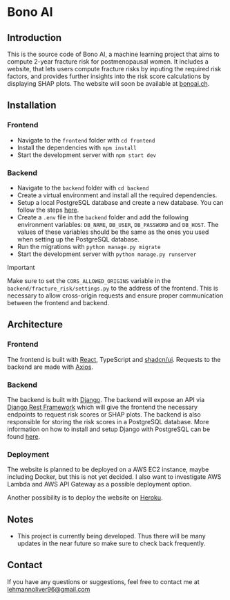 # Bono AI

## Introduction

This is the source code of Bono AI, a machine learning project that aims to compute 2-year fracture risk for postmenopausal women. It includes a website, that lets users compute fracture risks by inputing the required risk factors, and provides further insights into the risk score calculations by displaying SHAP plots. The website will soon be available at [bonoai.ch](https://bonoai.ch).

## Installation

### Frontend

- Navigate to the `frontend` folder with `cd frontend`
- Install the dependencies with `npm install`
- Start the development server with `npm start dev`

### Backend

- Navigate to the `backend` folder with `cd backend`
- Create a virtual environment and install all the required dependencies.
- Setup a local PostgreSQL database and create a new database. You can follow the steps [here](https://djangocentral.com/using-postgresql-with-django/).
- Create a `.env` file in the `backend` folder and add the following environment variables: `DB_NAME`, `DB_USER`, `DB_PASSWORD` and `DB_HOST`. The values of these variables should be the same as the ones you used when setting up the PostgreSQL database.
- Run the migrations with `python manage.py migrate`
- Start the development server with `python manage.py runserver`

> [!IMPORTANT]
> Make sure to set the `CORS_ALLOWED_ORIGINS` variable in the `backend/fracture_risk/settings.py` to the address of the frontend. This is necessary to allow cross-origin requests and ensure proper communication between the frontend and backend.

## Architecture

### Frontend

The frontend is built with [React](https://react.dev/), TypeScript and [shadcn/ui](https://ui.shadcn.com/). Requests to the backend are made with [Axios](https://axios-http.com/).

### Backend

The backend is built with [Django](https://www.djangoproject.com/). The backend will expose an API via [Django Rest Framework](https://www.django-rest-framework.org/) which will give the frontend the necessary endpoints to request risk scores or SHAP plots. The backend is also responsible for storing the risk scores in a PostgreSQL database. More information on how to install and setup Django with PostgreSQL can be found [here](https://djangocentral.com/using-postgresql-with-django/).

### Deployment

The website is planned to be deployed on a AWS EC2 instance, maybe including Docker, but this is not yet decided. I also want to investigate AWS Lambda and AWS API Gateway as a possible deployment option.

Another possibility is to deploy the website on [Heroku](https://www.heroku.com/).

## Notes

- This project is currently being developed. Thus there will be many updates in the near future so make sure to check back frequently.

## Contact

If you have any questions or suggestions, feel free to contact me at [lehmannoliver96@gmail.com](mailto:lehmannoliver96@gmail.com)
